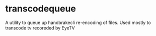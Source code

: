 transcodequeue
==============

A utility to queue up handbrakecli re-encoding of files.  Used mostly to transcode tv recoreded by EyeTV
